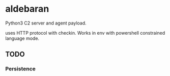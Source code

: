 # aldebaran
Python3 C2 server and agent payload.

uses HTTP protocol with checkin. Works in env with powershell constrained language mode.

## TODO
### Persistence
